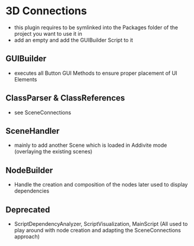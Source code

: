 # 3D Connections
- this plugin requires to be symlinked into the Packages folder of the project you want to use it in
- add an empty and add the GUIBuilder Script to it

## GUIBuilder
- executes all Button GUI Methods to ensure proper placement of UI Elements

## ClassParser & ClassReferences
- see SceneConnections

## SceneHandler
- mainly to add another Scene which is loaded in Addivite mode (overlaying the existing scenes)

## NodeBuilder
- Handle the creation and composition of the nodes later used to display dependencies

## Deprecated
- ScriptDependencyAnalyzer, ScriptVisualization, MainScript (All used to play around with node creation and adapting the SceneConnections approach)